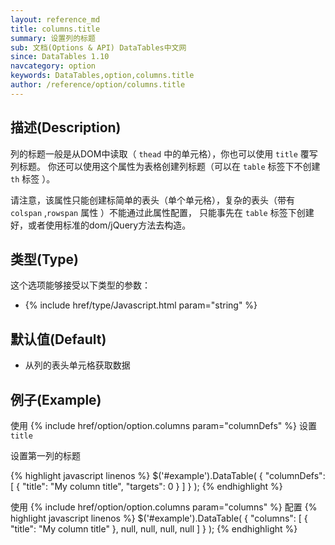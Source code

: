 ```yaml
---
layout: reference_md
title: columns.title
summary: 设置列的标题
sub: 文档(Options & API) DataTables中文网
since: DataTables 1.10
navcategory: option
keywords: DataTables,option,columns.title
author: /reference/option/columns.title
---
```


## 描述(Description)
列的标题一般是从DOM中读取（ `thead` 中的单元格），你也可以使用 `title` 覆写列标题。
你还可以使用这个属性为表格创建列标题（可以在 `table` 标签下不创建 `th` 标签 ）。

请注意，该属性只能创建标简单的表头（单个单元格），复杂的表头（带有 `colspan` ,`rowspan` 属性 ）不能通过此属性配置，
只能事先在 `table` 标签下创建好，或者使用标准的dom/jQuery方法去构造。

## 类型(Type)
这个选项能够接受以下类型的参数：

- {% include href/type/Javascript.html param="string" %}

## 默认值(Default)

- 从列的表头单元格获取数据

## 例子(Example)
使用 {% include href/option/option.columns param="columnDefs" %} 设置 `title`

设置第一列的标题

{% highlight javascript linenos %}
$('#example').DataTable( {
  "columnDefs": [
      { "title": "My column title", "targets": 0 }
    ]
} );
{% endhighlight %}

使用 {% include href/option/option.columns param="columns" %} 配置
{% highlight javascript linenos %}
$('#example').DataTable( {
  "columns": [
      { "title": "My column title" },
      null,
      null,
      null,
      null
    ]
} );
{% endhighlight %}
